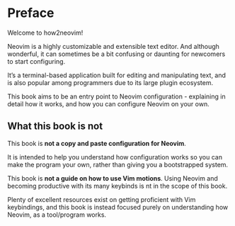 # Preface

Welcome to how2neovim!

Neovim is a highly customizable and extensible text editor. And although wonderful, it can sometimes be a bit confusing or daunting for newcomers to start configuring.

It’s a terminal-based application built for editing and manipulating text, and is also popular among programmers due to its large plugin ecosystem.

This book aims to be an entry point to Neovim configuration - explaining in detail how it works, and how you can configure Neovim on your own.

## What this book is not

This book is **not a copy and paste configuration for Neovim**.

It is intended to help you understand how configuration works so you can make the program your own, rather than giving you a bootstrapped system.

This book is **not a guide on how to use Vim motions**. Using Neovim and becoming productive with its many keybinds is nt in the scope of this book.

Plenty of excellent resources exist on getting proficient with Vim keybindings, and this book is instead focused purely on understanding how Neovim, as a tool/program works.
